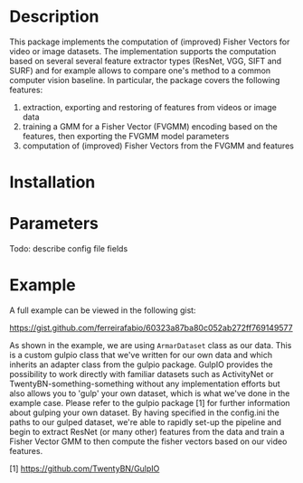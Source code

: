 # Description
This package implements the computation of (improved) Fisher Vectors for video or image datasets. The implementation supports the computation based on several several feature extractor types (ResNet, VGG, SIFT and SURF) and for example allows to compare one's method to a common computer vision baseline.
In particular, the package covers the following features:
1) extraction, exporting and restoring of features from videos or image data
2) training a GMM for a Fisher Vector (FVGMM) encoding based on the features, then exporting the FVGMM model parameters
3) computation of (improved) Fisher Vectors from the FVGMM and features


# Installation



# Parameters
Todo: describe config file fields

# Example

A full example can be viewed in the following gist:

https://gist.github.com/ferreirafabio/60323a87ba80c052ab272ff769149577

As shown in the example, we are using `ArmarDataset` class as our data. This is a custom gulpio class that we've written for our own data and which inherits an adapter class from the gulpio package. GulpIO provides the possibility to work directly with familiar datasets such as ActivityNet or TwentyBN-something-something without any implementation efforts but also allows you to 'gulp' your own dataset, which is what we've done in the example case. Please refer to the gulpio package [1] for further information about gulping your own dataset. By having specified in the config.ini the paths to our gulped dataset, we're able to rapidly set-up the pipeline and begin to extract ResNet (or many other) features from the data and train a Fisher Vector GMM to then compute the fisher vectors based on our video features.

[1] https://github.com/TwentyBN/GulpIO
